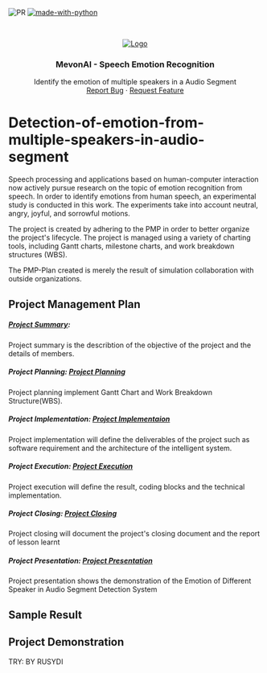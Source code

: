![PR](https://camo.githubusercontent.com/f96261621753dacf526590825b84f87ccb1db0e6/68747470733a2f2f696d672e736869656c64732e696f2f62616467652f5052732d77656c636f6d652d627269676874677265656e2e7376673f7374796c653d666c6174)
[![made-with-python](https://img.shields.io/badge/Made%20with-Python-1f425f.svg)](https://www.python.org/)

<!-- PROJECT LOGO -->
<br />
<p align="center">
  <a href="#">
    <img src="https://i.imgur.com/f1TqviT.jpeg" alt="Logo">
  </a>

  <h3 align="center">MevonAI - Speech Emotion Recognition</h3>

  <p align="center">
    Identify the emotion of multiple speakers in a Audio Segment 
    <br />
    <a href="https://github.com/SuyashMore/MevonAI-Speech-Emotion-Recognition/issues">Report Bug</a>
    ·
    <a href="https://github.com/SuyashMore/MevonAI-Speech-Emotion-Recognition/issues">Request Feature</a>
  </p>
</p>

# Detection-of-emotion-from-multiple-speakers-in-audio-segment

Speech processing and applications based on human-computer interaction now actively pursue research on the topic of emotion recognition from speech. In order to identify emotions from human speech, an experimental study is conducted in this work. The experiments take into account neutral, angry, joyful, and sorrowful motions.

The project is created by adhering to the PMP in order to better organize the project's lifecycle. The project is managed using a variety of charting tools, including Gantt charts, milestone charts, and work breakdown structures (WBS).

The PMP-Plan created is merely the result of simulation collaboration with outside organizations.

 ## Project Management Plan
 ##### [Project Summary](PMP-PLAN/A-PROJECT_SUMMARY.md):
 Project summary is the describtion of the objective of the project and the details of members.  
   
 ##### Project Planning: [Project Planning](PMP-PLAN/B-PROJECT_PLANNING.md)
 Project planning implement Gantt Chart and Work Breakdown Structure(WBS).  
   
 ##### Project Implementation: [Project Implementaion](PMP-PLAN/C-PROJECT_IMPLEMENTATION.md)       
 Project implementation will define the deliverables of the project such as software requirement and the architecture of the intelligent system.  
     
 ##### Project Execution: [Project Execution](PMP-PLAN/D-PROJECT_EXECUTION.md)  
 Project execution will define the result, coding blocks and the technical implementation.  
       
 ##### Project Closing: [Project Closing](PMP-PLAN/E-PROJECT_CLOSING.md)  
 Project closing will document the project's closing document and the report of lesson learnt  
         
 ##### Project Presentation: [Project Presentation](PMP-PLAN/F-PROJECT_PRESENTATION.md)  
 Project presentation shows the demonstration of the Emotion of Different Speaker in Audio Segment Detection System  
 
 ## Sample Result


## Project Demonstration
     
 TRY: BY RUSYDI
 
